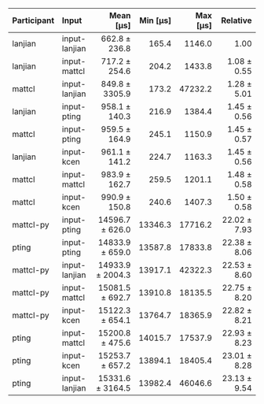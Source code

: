 | Participant | Input | Mean [µs] | Min [µs] | Max [µs] | Relative |
|:---|:---|---:|---:|---:|---:|
| lanjian | input-lanjian | 662.8 ± 236.8 | 165.4 | 1146.0 | 1.00 |
| lanjian | input-mattcl | 717.2 ± 254.6 | 204.2 | 1433.8 | 1.08 ± 0.55 |
| mattcl | input-lanjian | 849.8 ± 3305.9 | 173.2 | 47232.2 | 1.28 ± 5.01 |
| lanjian | input-pting | 958.1 ± 140.3 | 216.9 | 1384.4 | 1.45 ± 0.56 |
| mattcl | input-pting | 959.5 ± 164.9 | 245.1 | 1150.9 | 1.45 ± 0.57 |
| lanjian | input-kcen | 961.1 ± 141.2 | 224.7 | 1163.3 | 1.45 ± 0.56 |
| mattcl | input-mattcl | 983.9 ± 162.7 | 259.5 | 1201.1 | 1.48 ± 0.58 |
| mattcl | input-kcen | 990.9 ± 150.8 | 240.6 | 1407.3 | 1.50 ± 0.58 |
| mattcl-py | input-pting | 14596.7 ± 626.0 | 13346.3 | 17716.2 | 22.02 ± 7.93 |
| pting | input-pting | 14833.9 ± 659.0 | 13587.8 | 17833.8 | 22.38 ± 8.06 |
| mattcl-py | input-lanjian | 14933.9 ± 2004.3 | 13917.1 | 42322.3 | 22.53 ± 8.60 |
| mattcl-py | input-mattcl | 15081.5 ± 692.7 | 13910.8 | 18135.5 | 22.75 ± 8.20 |
| mattcl-py | input-kcen | 15122.3 ± 654.1 | 13764.7 | 18365.9 | 22.82 ± 8.21 |
| pting | input-mattcl | 15200.8 ± 475.6 | 14015.7 | 17537.9 | 22.93 ± 8.23 |
| pting | input-kcen | 15253.7 ± 657.2 | 13894.1 | 18405.4 | 23.01 ± 8.28 |
| pting | input-lanjian | 15331.6 ± 3164.5 | 13982.4 | 46046.6 | 23.13 ± 9.54 |
